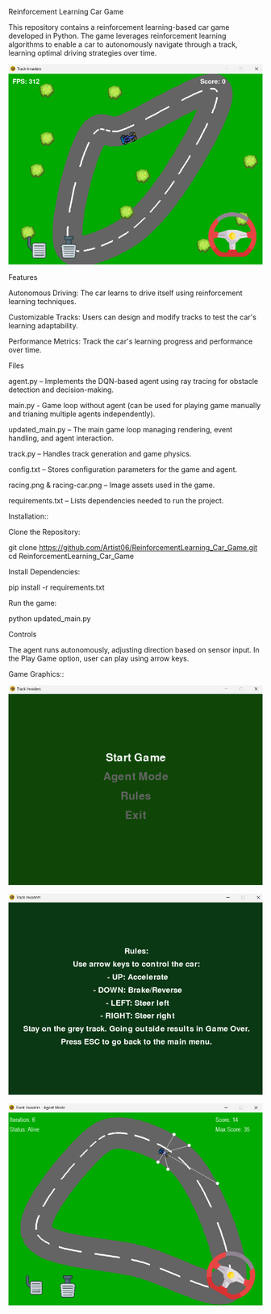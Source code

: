 Reinforcement Learning Car Game

This repository contains a reinforcement learning-based car game developed in Python. The game leverages reinforcement
learning algorithms to enable a car to autonomously navigate through a track, learning optimal driving strategies over time.

![image alt](https://github.com/01prakash-aditya/ReinforcementLearning_Car_Game/blob/3836521decd3bc0d459c073066d1922895d19d7d/player_frame.png)

Features

Autonomous Driving: The car learns to drive itself using reinforcement learning techniques.

Customizable Tracks: Users can design and modify tracks to test the car's learning adaptability.

Performance Metrics: Track the car's learning progress and performance over time.

Files

agent.py – Implements the DQN-based agent using ray tracing for obstacle detection and decision-making.

main.py - Game loop without agent (can be used for playing game manually and trianing multiple agents independently).

updated_main.py – The main game loop managing rendering, event handling, and agent interaction.

track.py – Handles track generation and game physics.

config.txt – Stores configuration parameters for the game and agent.

racing.png & racing-car.png – Image assets used in the game.

requirements.txt – Lists dependencies needed to run the project.

Installation:: 

Clone the Repository:

git clone https://github.com/Artist06/ReinforcementLearning_Car_Game.git
cd ReinforcementLearning_Car_Game

Install Dependencies:

pip install -r requirements.txt

Run the game:

python updated_main.py

Controls

The agent runs autonomously, adjusting direction based on sensor input.
In the Play Game option, user can play using arrow keys.

Game Graphics::

![image alt](https://github.com/01prakash-aditya/ReinforcementLearning_Car_Game/blob/3836521decd3bc0d459c073066d1922895d19d7d/main_menu.png)

![image alt](https://github.com/01prakash-aditya/ReinforcementLearning_Car_Game/blob/3836521decd3bc0d459c073066d1922895d19d7d/rules_page.png)

![image alt](https://github.com/01prakash-aditya/ReinforcementLearning_Car_Game/blob/3836521decd3bc0d459c073066d1922895d19d7d/agent_frame.png)
